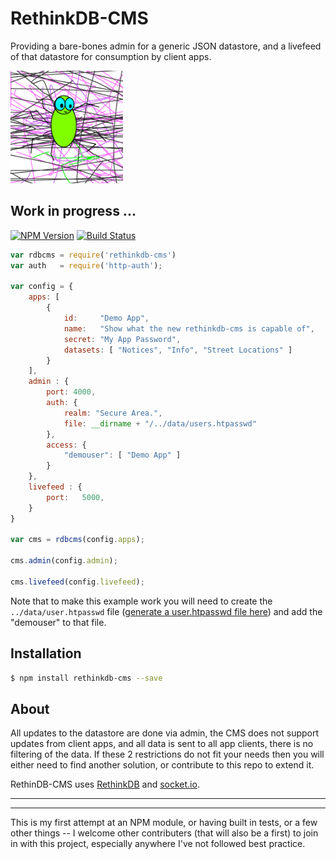 # RethinkDB-CMS

Providing a bare-bones admin for a generic JSON datastore, and a livefeed of that datastore  for consumption by client apps.     

<img src="https://raw.githubusercontent.com/krisrandall/rethinkdb-cms/master/logo.png" width="180">



## Work in progress ...


  [![NPM Version][npm-image]][npm-url]
  [![Build Status](https://api.travis-ci.org/http-auth/http-auth.png)](https://travis-ci.org/rethinkdb-cms/rethinkdb-cms)
   
   

```js
var rdbcms = require('rethinkdb-cms')
var auth   = require('http-auth');

var config = {
	apps: [
		{
			id:	    "Demo App",
			name:   "Show what the new rethinkdb-cms is capable of",
			secret: "My App Password",
			datasets: [ "Notices", "Info", "Street Locations" ]
		} 
	],
	admin : {
		port: 4000,
		auth: {
		    realm: "Secure Area.",
		    file: __dirname + "/../data/users.htpasswd"
		},
		access: {
			"demouser": [ "Demo App" ] 
		}
	},
	livefeed : {
		port:   5000,
	}
}

var cms = rdbcms(config.apps);

cms.admin(config.admin);

cms.livefeed(config.livefeed);


```
Note that to make this example work you will need to create the `../data/user.htpasswd` file ([generate a user.htpasswd file here](http://www.htaccesstools.com/htpasswd-generator/)) and add the "demouser" to that file.


## Installation

```bash
$ npm install rethinkdb-cms --save
```

     
     
## About

All updates to the datastore are done via admin, the CMS does not support updates from client apps, and all data is sent to all app clients, there is no filtering of the data.  If these 2 restrictions do not fit your needs then you will either need to find another solution, or contribute to this repo to extend it.

RethinDB-CMS uses [RethinkDB](https://www.rethinkdb.com/) and [socket.io](http://socket.io/). 

---
---


This is my first attempt at an NPM module, or having built in tests, or a few other things -- I welcome other contributers (that will also be a first) to join in with this project, especially anywhere I've not followed best practice.


[npm-image]: https://img.shields.io/npm/v/rethinkdb-cms.svg
[npm-url]: https://npmjs.org/package/rethinkdb-cms

 
